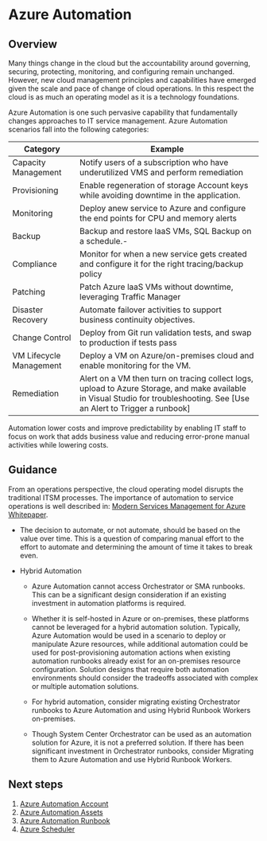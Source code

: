 # Azure Automation

## Overview

Many things change in the cloud but the accountability around governing, securing,  protecting, monitoring, and configuring remain unchanged. However, new cloud management principles and capabilities have emerged given the scale and pace of change of cloud operations. In this respect the cloud is as much an operating model as it is a technology foundations.

Azure Automation is one such pervasive capability that fundamentally changes approaches to IT service management. Azure Automation scenarios fall into the following categories:

|Category|Example|
|--------|--------|
|Capacity Management|Notify users of a subscription who have underutilized VMS and perform remediation|
|Provisioning| Enable regeneration of storage Account keys while avoiding downtime in the application.|
|Monitoring|Deploy anew service to Azure and configure the end points for CPU and memory alerts|
|Backup|Backup and restore laaS VMs, SQL Backup on a schedule.-|
|Compliance|Monitor for when a new service gets created and configure it for the right tracing/backup policy|
|Patching|Patch Azure laaS VMs without downtime, leveraging Traffic Manager|
|Disaster Recovery| Automate failover activities to support business continuity objectives.
|Change Control|Deploy from Git run validation tests, and swap to production if tests pass|
|VM Lifecycle Management|Deploy a VM on Azure/on-premises cloud and enable monitoring for the VM.|
|Remediation|Alert on a VM then turn on tracing collect logs, upload to Azure Storage, and make available in Visual Studio for troubleshooting. See [Use an Alert to Trigger a runbook]|

Automation lower costs and improve predictability by enabling IT staff to focus on work that adds business value and reducing error-prone manual activities while lowering costs.



## Guidance
From an operations perspective, the cloud operating model disrupts the traditional ITSM processes. The importance of automation to service operations is well described in: [Modern Services Management for Azure Whitepaper](https://azure.microsoft.com/mediahandler/files/resourcefiles/b6ea597e-2ca2-4bfb-9adc-c8d7292bc81a/Modern%20Service%20Management%20for%20Azure%20v1.1.pdf).





- The decision to automate, or not automate, should be based on the value over time. This is a question of comparing manual effort to the effort to automate and determining the amount of time it takes to break even.




- Hybrid Automation

  - Azure Automation cannot access Orchestrator or SMA runbooks. This can be a significant design consideration if an existing investment in automation platforms is required.

  - Whether it is self-hosted in Azure or on-premises, these platforms cannot be leveraged for a hybrid automation solution. Typically, Azure Automation would be used in a scenario to deploy or manipulate Azure resources, while additional automation could be used for post-provisioning automation actions when existing automation runbooks already exist for an on-premises resource configuration. Solution designs that require both automation environments should consider the tradeoffs associated with complex or multiple automation solutions.

  - For hybrid automation, consider migrating existing Orchestrator runbooks to Azure Automation and using Hybrid Runbook Workers on-premises.

  - Though System Center Orchestrator can be used as an automation solution for Azure, it is not a preferred solution.  If there has been significant investment in Orchestrator runbooks, consider Migrating them to Azure Automation and use Hybrid Runbook Workers.


## Next steps

1. [Azure Automation Account](./2.1-Azure-Automation-Account.md)
2. [Azure Automation Assets](./2.2-Azure-Automation-Assets.md)
3. [Azure Automation Runbook](./2.2-Azure-Automation-Runbooks.md)
4. [Azure Scheduler](./2.4-Azure-Scheduler.md)
